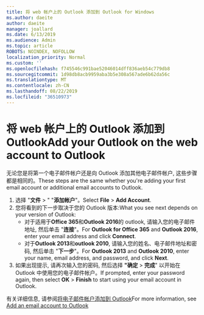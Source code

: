 ```yaml
---
title: 将 web 帐户上的 Outlook 添加到 Outlook for Windows
ms.author: daeite
author: daeite
manager: joallard
ms.date: 6/13/2019
ms.audience: Admin
ms.topic: article
ROBOTS: NOINDEX, NOFOLLOW
localization_priority: Normal
ms.custom: ''
ms.openlocfilehash: f745546c991bae52046014dff836aeb54c779db8
ms.sourcegitcommit: 1d98db8acb9959aba3b5e308a567ade6b62da56c
ms.translationtype: MT
ms.contentlocale: zh-CN
ms.lasthandoff: 08/22/2019
ms.locfileid: "36510973"
---
```

# <a name="add-your-outlook-on-the-web-account-to-outlook"></a><span data-ttu-id="1ec3d-102">将 web 帐户上的 Outlook 添加到 Outlook</span><span class="sxs-lookup"><span data-stu-id="1ec3d-102">Add your Outlook on the web account to Outlook</span></span>

<span data-ttu-id="1ec3d-103">无论您是将第一个电子邮件帐户还是向 Outlook 添加其他电子邮件帐户, 这些步骤都是相同的。</span><span class="sxs-lookup"><span data-stu-id="1ec3d-103">These steps are the same whether you're adding your first email account or additional email accounts to Outlook.</span></span>

1. <span data-ttu-id="1ec3d-104">选择 "**文件** > " "**添加帐户**"。</span><span class="sxs-lookup"><span data-stu-id="1ec3d-104">Select **File** > **Add Account**.</span></span>
1. <span data-ttu-id="1ec3d-105">您将看到的下一步取决于您的 Outlook 版本:</span><span class="sxs-lookup"><span data-stu-id="1ec3d-105">What you see next depends on your version of Outlook:</span></span>
    - <span data-ttu-id="1ec3d-106">对于适用于**Office 365**和**Outlook 2016**的 outlook, 请输入您的电子邮件地址, 然后单击 "**连接**"。</span><span class="sxs-lookup"><span data-stu-id="1ec3d-106">For **Outlook for Office 365** and **Outlook 2016**, enter your email address and click **Connect**.</span></span>
    - <span data-ttu-id="1ec3d-107">对于**Outlook 2013**和**outlook 2010**, 请输入您的姓名、电子邮件地址和密码, 然后单击 "**下一步**"。</span><span class="sxs-lookup"><span data-stu-id="1ec3d-107">For **Outlook 2013** and **Outlook 2010**, enter your name, email address, and password, and click **Next**.</span></span>
1. <span data-ttu-id="1ec3d-108">如果出现提示, 请再次输入您的密码, 然后选择 **"确定** > **完成**" 以开始在 Outlook 中使用您的电子邮件帐户。</span><span class="sxs-lookup"><span data-stu-id="1ec3d-108">If prompted, enter your password again, then select **OK** > **Finish** to start using your email account in Outlook.</span></span>

<span data-ttu-id="1ec3d-109">有关详细信息, 请参阅[将电子邮件帐户添加到 Outlook](https://support.office.com/article/6e27792a-9267-4aa4-8bb6-c84ef146101b)</span><span class="sxs-lookup"><span data-stu-id="1ec3d-109">For more information, see [Add an email account to Outlook](https://support.office.com/article/6e27792a-9267-4aa4-8bb6-c84ef146101b)</span></span>